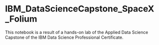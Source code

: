 # IBM_DataScienceCapstone_SpaceX_Folium

This notebook is a result of a hands-on lab of the Applied Data Science Capstone of the IBM Data Science Professional Certificate.
